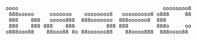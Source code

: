 <pre>

oooo                                              oooooooo8                                      
 888ooooo     ooooooo    oooooooo8   ooooooooo8 o888     88   ooooooo   oo ooo oooo  ooooooooo   
 888    888   ooooo888  888ooooooo  888oooooo8  888           ooooo888   888 888 888  888    888 
 888    888 888    888          888 888         888o     oo 888    888   888 888 888  888    888 
o888ooo88    88ooo88 8o 88oooooo88    88oooo888  888oooo88   88ooo88 8o o888o888o888o 888ooo88   
                                                                                     o888        
</pre>

